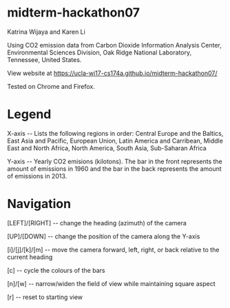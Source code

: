# midterm-hackathon07

Katrina Wijaya and Karen Li

Using CO2 emission data from Carbon Dioxide Information Analysis Center, Environmental Sciences Division, Oak Ridge National Laboratory, Tennessee, United States.

View website at https://ucla-wi17-cs174a.github.io/midterm-hackathon07/

Tested on Chrome and Firefox.

# Legend

X-axis -- Lists the following regions in order: Central Europe and the Baltics, East Asia and Pacific, European Union, Latin America and Carribean, Middle East and North Africa, North America, South Asia, Sub-Saharan Africa

Y-axis -- Yearly CO2 emisions (kilotons). The bar in the front represents the amount of emissions in 1960 and the bar in the back represents the amount of emissions in 2013.

# Navigation

[LEFT]/[RIGHT] -- change the heading (azimuth) of the camera

[UP]/[DOWN] -- change the position of the camera along the Y-axis

[i]/[j]/[k]/[m] -- move the camera forward, left, right, or back relative to the current heading

[c] -- cycle the colours of the bars

[n]/[w] -- narrow/widen the field of view while maintaining square aspect

[r] -- reset to starting view
